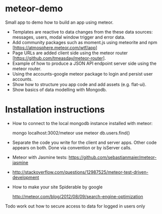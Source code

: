 meteor-demo
===========

Small app to demo how to build an app using meteor.

- Templates are reactive to data changes from the these data sources: messages, users, modal window trigger and error data.
- Add community packages such as moment.js using meteorite and npm [https://atmosphere.meteor.com/wtf/app]
- Page URLs are added client side using the meteor router [https://github.com/tmeasday/meteor-router].
- Example of how to produce a JSON API endpoint server side using the meteor router.
- Using the accounts-google meteor package to login and persist user accounts.
- Show how to structure you app code and add assets (e.g. flat-ui).
- Show basics of data modelling with Mongodb.

# Installation instructions



- How to connect to the local mongodb instance installed with meteor:

    mongo localhost:3002/meteor
    use meteor
    db.users.find()


- Separate the code you write for the client and server apps.  Other code appears on both.  Done via convention or by isServer calls.

- Meteor with Jasmine tests: https://github.com/sebastianmaier/meteor-jasmine
- http://stackoverflow.com/questions/12987525/meteor-test-driven-development


- How to make your site Spiderable by google

    http://meteor.com/blog/2012/08/09/search-engine-optimization


Todo work out how to secure access to data for logged in users only
